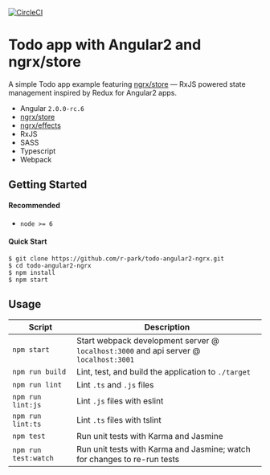 [![CircleCI](https://circleci.com/gh/r-park/todo-angular2-ngrx.svg?style=shield&circle-token=dd1325d92e93517cb5c52669e92c7f1698b55bc0)](https://circleci.com/gh/r-park/todo-angular2-ngrx)


# Todo app with Angular2 and ngrx/store
A simple Todo app example featuring [ngrx/store](https://github.com/ngrx/store) — RxJS powered state management inspired by Redux for Angular2 apps.

- Angular `2.0.0-rc.6`
- [ngrx/store](https://github.com/ngrx/store)
- [ngrx/effects](https://github.com/ngrx/effects)
- RxJS
- SASS
- Typescript
- Webpack


Getting Started
---------------

#### Recommended
- `node >= 6`

#### Quick Start
```shell
$ git clone https://github.com/r-park/todo-angular2-ngrx.git
$ cd todo-angular2-ngrx
$ npm install
$ npm start
```


Usage
-----

|Script|Description|
|---|---|
|`npm start`|Start webpack development server @ `localhost:3000` and api server @ `localhost:3001`|
|`npm run build`|Lint, test, and build the application to `./target`|
|`npm run lint`|Lint `.ts` and `.js` files|
|`npm run lint:js`|Lint `.js` files with eslint|
|`npm run lint:ts`|Lint `.ts` files with tslint|
|`npm test`|Run unit tests with Karma and Jasmine|
|`npm run test:watch`|Run unit tests with Karma and Jasmine; watch for changes to re-run tests|
